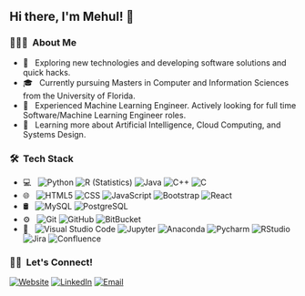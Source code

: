 <h2> Hi there, I'm Mehul! 👋</h2>

<h3> 👨🏻‍💻 &nbsp;About Me </h3>

- 🤔 &nbsp; Exploring new technologies and developing software solutions and quick hacks.
- 🎓 &nbsp; Currently pursuing Masters in Computer and Information Sciences from the University of Florida.
- 💼 &nbsp; Experienced Machine Learning Engineer. Actively looking for full time Software/Machine Learning Engineer roles.
- 🌱 &nbsp; Learning more about Artificial Intelligence, Cloud Computing, and Systems Design.

<h3> 🛠 &nbsp;Tech Stack</h3>

- 💻 &nbsp;
  ![Python](https://img.shields.io/badge/-Python-333333?style=flat&logo=python)
  ![R (Statistics)](https://img.shields.io/badge/-R-333333?style=flat&logo=R&logoColor=276DC3)
  ![Java](https://img.shields.io/badge/-Java-333333?style=flat&logo=Java&logoColor=007396)
  ![C++](https://img.shields.io/badge/-C++-333333?style=flat&logo=C%2B%2B&logoColor=00599C)
  ![C](https://img.shields.io/badge/-C-333333?style=flat&logo=C%2B%2B&logoColor=00599C)
- 🌐 &nbsp;
  ![HTML5](https://img.shields.io/badge/-HTML5-333333?style=flat&logo=HTML5)
  ![CSS](https://img.shields.io/badge/-CSS-333333?style=flat&logo=CSS3&logoColor=1572B6)
  ![JavaScript](https://img.shields.io/badge/-JavaScript-333333?style=flat&logo=javascript)
  ![Bootstrap](https://img.shields.io/badge/-Bootstrap-333333?style=flat&logo=bootstrap&logoColor=563D7C)
  ![React](https://img.shields.io/badge/-React-333333?style=flat&logo=react)
- 🛢 &nbsp;
  ![MySQL](https://img.shields.io/badge/-MySQL-333333?style=flat&logo=mysql)
  ![PostgreSQL](https://img.shields.io/badge/-PostgreSQL-333333?style=flat&logo=postgresql)
- ⚙️ &nbsp;
  ![Git](https://img.shields.io/badge/-Git-333333?style=flat&logo=git)
  ![GitHub](https://img.shields.io/badge/-GitHub-333333?style=flat&logo=github)
  ![BitBucket](https://img.shields.io/badge/-BitBucket-333333?style=flat&logo=bitbucket)
- 🔧 &nbsp;
  ![Visual Studio Code](https://img.shields.io/badge/-Visual%20Studio%20Code-333333?style=flat&logo=visual-studio-code&logoColor=007ACC)
  ![Jupyter](https://img.shields.io/badge/-Jupyter-333333?style=flat&logo=Jupyter)
  ![Anaconda](https://img.shields.io/badge/-Anaconda-333333?style=flat&logo=anaconda)
  ![Pycharm](https://img.shields.io/badge/-Pycharm-333333?style=flat&logo=pycharm)
  ![RStudio](https://img.shields.io/badge/-RStudio-333333?style=flat&logo=rstudio)
  ![Jira](https://img.shields.io/badge/-Jira-333333?style=flat&logo=jira)
  ![Confluence](https://img.shields.io/badge/-Confluence-333333?style=flat&logo=confluence)

<!-- <br/>

<a href="https://github.com/mehuljhaver4">
  <img height="180em" src="https://github-readme-stats.vercel.app/api?username=mehuljhaver4&theme=buefy&show_icons=true" />
  <img height="180em" src="https://github-readme-stats.vercel.app/api/top-langs/?username=mehuljhaver4&theme=buefy&layout=compact" />
</a>

<br/> -->

<h3> 🤝🏻 &nbsp;Let's Connect! </h3>

<p align="left">
<a href="https://mehuljhaver-portfolio.netlify.app/"><img alt="Website" src="https://img.shields.io/badge/Website-www.mehuljhaver.com-blue?style=flat-square&logo=google-chrome"></a>
<a href="https://www.linkedin.com/in/mehul-jhaver/"><img alt="LinkedIn" src="https://img.shields.io/badge/LinkedIn-Mehul%20Jhaver-blue?style=flat-square&logo=linkedin"></a>
<a href="mailto:mehuljhaver@ufl.edu"><img alt="Email" src="https://img.shields.io/badge/Email-mehuljhaver@ufl.edu-blue?style=flat-square&logo=gmail"></a>
</p>
